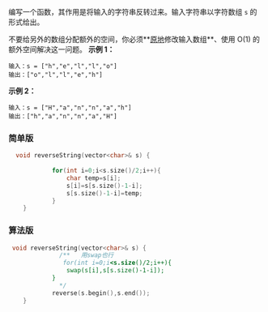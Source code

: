 编写一个函数，其作用是将输入的字符串反转过来。输入字符串以字符数组 `s` 的形式给出。

不要给另外的数组分配额外的空间，你必须**[原地](https://baike.baidu.com/item/%E5%8E%9F%E5%9C%B0%E7%AE%97%E6%B3%95)修改输入数组**、使用 O(1) 的额外空间解决这一问题。
**示例 1：**
```
输入：s = ["h","e","l","l","o"]
输出：["o","l","l","e","h"]
```
**示例 2：**
```
输入：s = ["H","a","n","n","a","h"]
输出：["h","a","n","n","a","H"]
```

### 简单版
```c++
  void reverseString(vector<char>& s) {
			 
            for(int i=0;i<s.size()/2;i++){
                char temp=s[i];
                s[i]=s[s.size()-1-i];
                s[s.size()-1-i]=temp;
            }
    }
```
### 算法版
```c++
 void reverseString(vector<char>& s) {
			  /**   用swap也行
			   for(int i=0;i<s.size()/2;i++){
                swap(s[i],s[s.size()-1-i]);
            }
			  */
            reverse(s.begin(),s.end());
    }
```
